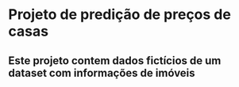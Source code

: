 # Projeto de predição de preços de casas

## Este projeto contem dados **fictícios** de um dataset com informações de imóveis
